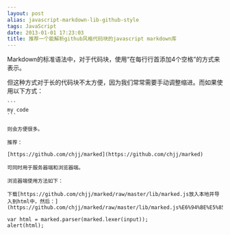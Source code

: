 ```yaml
---
layout: post
alias: javascript-markdown-lib-github-style
tags: JavaScript
date: 2013-01-01 17:23:03
title: 推荐一个能解析github风格代码块的javascript markdown库
---
```


Markdown的标准语法中，对于代码块，使用“在每行行首添加4个空格”的方式来表示。

但这种方式对于长的代码块不太方便，因为我们常常需要手动调整缩进。而如果使用以下方式：

    ```
    my code
    ```

    则会方便很多。

    推荐：

    [https://github.com/chjj/marked](https://github.com/chjj/marked)

    可同时用于服务器端和浏览器端。

    浏览器端使用方法如下：

    下载[https://github.com/chjj/marked/raw/master/lib/marked.js放入本地并导入到html中，然后：](https://github.com/chjj/marked/raw/master/lib/marked.js%E6%94%BE%E5%85%A5%E6%9C%AC%E5%9C%B0%E5%B9%B6%E5%AF%BC%E5%85%A5%E5%88%B0html%E4%B8%AD%EF%BC%8C%E7%84%B6%E5%90%8E%EF%BC%9A)

    var html = marked.parser(marked.lexer(input));
    alert(html);
